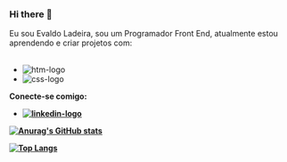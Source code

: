 ### Hi there 👋

Eu sou Evaldo Ladeira, sou um Programador Front End, atualmente estou aprendendo e criar projetos com:
<br>
<br>
- <img src="https://img.shields.io/badge/HTML5-E34F26?style=for-the-badge&logo=html5&logoColor=white" alt="htm-logo" />
- <img src="https://img.shields.io/badge/CSS3-1572B6?style=for-the-badge&logo=css3&logoColor=white" alt="css-logo" />

<strong> Conecte-se comigo:
<br>
- <a href="https://www.linkedin.com/in/evaldo-ladeira-107196278/"><img src="https://img.shields.io/badge/LinkedIn-0077B5?style=for-the-badge&logo=linkedin&logoColor=white" alt="linkedin-logo" /></a>

[![Anurag's GitHub stats](https://github-readme-stats.vercel.app/api?username=Evaldo-Ladeira)](https://github.com/anuraghazra/github-readme-stats)

[![Top Langs](https://github-readme-stats.vercel.app/api/top-langs/?username=Evaldo-Ladeira)](https://github.com/anuraghazra/github-readme-stats)

